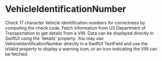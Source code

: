 # VehicleIdentificationNumber

Check 17 character Vehicle identification numbers for correctness by computing the check code.
Fetch information from US Department of Transportation to get details from a VIN. Data can be displayed directly in SwiftUI using the 'details' property.
You may use VehicleIdentificationNumber directly in a SwiftUI TextField and use the isValid property to display a warning icon, or an icon indicating the VIN can
be fetched.
